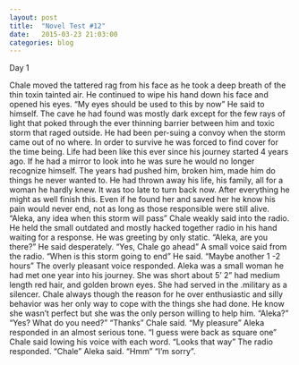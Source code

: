 ```yaml
---
layout: post
title:  "Novel Test #12"
date:   2015-03-23 21:03:00
categories: blog
---
```


Day 1

Chale moved the tattered rag from his face as he took a deep breath of the thin toxin tainted air. He continued to wipe his hand down his face and opened his eyes.
“My eyes should be used to this by now” He said to himself.
The cave he had found was mostly dark except for the few rays of light that poked through the ever thinning barrier between him and toxic storm that raged outside.
He had been per-suing a convoy when the storm came out of no where. In order to survive he was forced to find cover for the time being. Life had been like this ever since his journey started 4 years ago. If he had a mirror to look into he was sure he would no longer recognize himself. The years had pushed him, broken him, made him do things he never wanted to. He had thrown away his life, his family, all for a woman he hardly knew. 
It was too late to turn back now. After everything he might as well finish this. Even if he found her and saved her he know his pain would never end, not as long as those responsible were still alive.
“Aleka, any idea when this storm will pass” Chale weakly said into the radio.
He held the small outdated and mostly hacked together radio in his hand waiting for a response. He was greeting by only static.
“Aleka, are you there?” He said desperately.
“Yes, Chale go ahead” A small voice said from the radio.
“When is this storm going to end” He said.
“Maybe another 1 -2 hours” The overly pleasant voice responded.
Aleka was a small woman he had met one year into his journey. She was short about 5’ 2” had medium length red hair, and golden brown eyes. She had served in the .military as a silencer. Chale always though the reason for he over enthusiastic and silly behavior was her only way to cope with the things she had done. He know she wasn’t perfect but she was the only person willing to help him.
“Aleka?”
“Yes? What do you need?”
“Thanks” Chale said.
“My pleasure” Aleka responded in an almost serious tone.
“I guess were back as square one” Chale said lowing his voice with each word.
“Looks that way” The radio responded.
“Chale” Aleka said.
“Hmm”
“I’m sorry”.
